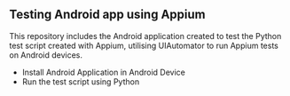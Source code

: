 ## Testing Android app using Appium

This repository includes the Android application created to test the Python test script created with Appium, utilising UIAutomator to run Appium tests on Android devices.
- Install Android Application in Android Device
- Run the test script using Python
